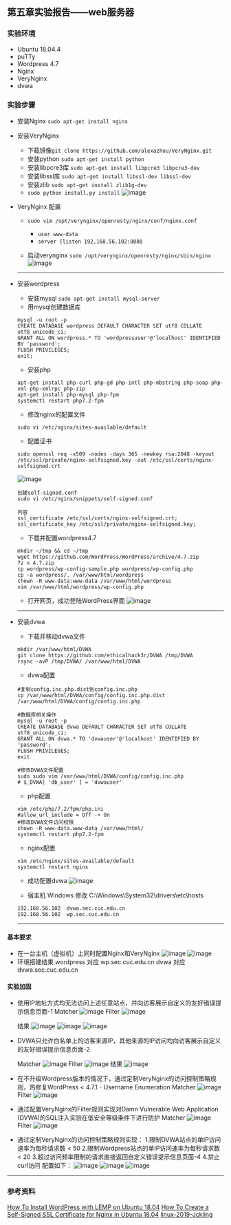 ## 第五章实验报告——web服务器

### 实验环境
- Ubuntu 18.04.4
- puTTy
- Wordpress 4.7
- Nginx
- VeryNginx
- dvwa

### 实验步骤
- 安装Nginx
  ```sudo apt-get install nginx```

- 安装VeryNginx
    + 下载镜像``` git clone https://github.com/alexazhou/VeryNginx.git ```
    + 安装python ```sudo apt-get install python```
    + 安装libpcre3库 ```sudo apt-get install libpcre3 libpcre3-dev```
    + 安装libssl库 ```sudo apt-get install libssl-dev libssl-dev```
    + 安装zlib ```sudo apt-get install zlib1g-dev```
    + ```sudo python install.py install```
    ![image](img/1.png)

- VeryNginx 配置
    + ```sudo vim /opt/verynginx/openresty/nginx/conf/nginx.conf```
        * ```user www-data```
        * ```server {listen 192.168.56.102:8080```

    + 启动verynginx 
    ```sudo /opt/verynginx/openresty/nginx/sbin/nginx```
    ![image](img/1.jpg)

    --- 

- 安装wordpress
    + 安装mysql
    ```sudo apt-get install mysql-server```
    + 用mysql创建数据库
    ```
    mysql -u root -p
    CREATE DATABASE wordpress DEFAULT CHARACTER SET utf8 COLLATE utf8_unicode_ci;
    GRANT ALL ON wordpress.* TO 'wordpressuser'@'localhost' IDENTIFIED BY 'password';
    FLUSH PRIVILEGES; 
    exit;
    ```
    + 安装php
    ```
    apt-get install php-curl php-gd php-intl php-mbstring php-soap php-xml php-xmlrpc php-zip
    apt-get install php-mysql php-fpm
    systemctl restart php7.2-fpm
    ```

    + 修改nginx的配置文件
    ```
    sudo vi /etc/nginx/sites-available/default
    ```
    + 配置证书
    ```
    sudo openssl req -x509 -nodes -days 365 -newkey rsa:2048 -keyout /etc/ssl/private/nginx-selfsigned.key -out /etc/ssl/certs/nginx-selfsigned.crt
    ```
    ![image](img/2.jpg)
    ```
    创建self-signed.conf
    sudo vi /etc/nginx/snippets/self-signed.conf

    内容
    ssl_certificate /etc/ssl/certs/nginx-selfsigned.crt;
    ssl_certificate_key /etc/ssl/private/nginx-selfsigned.key;
    ```


    + 下载并配置wordpress4.7
    ```
    mkdir ~/tmp && cd ~/tmp
    wget https://github.com/WordPress/WordPress/archive/4.7.zip
    7z x 4.7.zip
    cp wordpress/wp-config-sample.php wordpress/wp-config.php
    cp -a wordpress/. /var/www/html/wordpress
    chown -R www-data:www-data /var/www/html/wordpress
    vim /var/www/html/wordpress/wp-config.php
    ```

    + 打开网页，成功登陆WordPress界面
    ![image](img/3.jpg)

    ---

- 安装dvwa
    + 下载并移动dvwa文件
    ```
    mkdir /var/www/html/DVWA
    git clone https://github.com/ethicalhack3r/DVWA /tmp/DVWA
    rsync -avP /tmp/DVWA/ /var/www/html/DVWA
    ```

    + dvwa配置
    ```
    #复制config.inc.php.dist到config.inc.php
    cp /var/www/html/DVWA/config/config.inc.php.dist /var/www/html/DVWA/config/config.inc.php

    #数据库相关操作
    mysql -u root -p
    CREATE DATABASE dvwa DEFAULT CHARACTER SET utf8 COLLATE utf8_unicode_ci;
    GRANT ALL ON dvwa.* TO 'dvwauser'@'localhost' IDENTIFIED BY 'password';
    FLUSH PRIVILEGES;
    exit

    #修改DVWA文件配置
    sudo sudo vim /var/www/html/DVWA/config/config.inc.php
    # $_DVWA[ 'db_user' ] = 'dvwauser'
    ```
    + php配置
    ```
    vim /etc/php/7.2/fpm/php.ini
    #allow_url_include = Off -> On
    #修改DVWA文件访问权限
    chown -R www-data.www-data /var/www/html/
    systemctl restart php7.2-fpm
    
    ```

    + nginx配置
    ```
    vim /etc/nginx/sites-available/default
    systemctl restart nginx
    ```

    + 成功配置dvwa
    ![image](img/4.jpg)

    + 宿主机 Windows 修改 C:\Windows\System32\drivers\etc\hosts

    ```
    192.168.56.102	dvwa.sec.cuc.edu.cn
    192.168.56.102	wp.sec.cuc.edu.cn
    ```

    ---

#### 基本要求
- 在一台主机（虚拟机）上同时配置Nginx和VeryNginx
    ![image](img/5.jpg)
    ![image](img/6.jpg)
- 环境搭建结果
    wordpress 对应 wp.sec.cuc.edu.cn
    dvwa 对应 dvwa.sec.cuc.edu.cn
#### 实验加固
- 使用IP地址方式均无法访问上述任意站点，并向访客展示自定义的友好错误提示信息页面-1
    Matcher
    ![image](img/7.jpg)
    Filter
    ![image](img/8、.jpg)

    结果
    ![image](img/2.png)
    ![image](img/9.png)
    ![image](img/10.png)

- DVWA只允许白名单上的访客来源IP，其他来源的IP访问均向访客展示自定义的友好错误提示信息页面-2

    Matcher
    ![image](img/9.jpg)
    Filter
    ![image](img/10.jpg)
    结果
    ![image](img/3.png)

- 在不升级Wordpress版本的情况下，通过定制VeryNginx的访问控制策略规则，热修复WordPress < 4.7.1 - Username Enumeration
    Matcher
    ![image](img/11.jpg)
    Filter
    ![image](img/12.jpg)

- 通过配置VeryNginx的Filter规则实现对Damn Vulnerable Web Application (DVWA)的SQL注入实验在低安全等级条件下进行防护
    Matcher
    ![image](img/13.jpg)
    Filter
    ![image](img/14.jpg)

- 通过定制VeryNginx的访问控制策略规则实现： 
    1.限制DVWA站点的单IP访问速率为每秒请求数 < 50
    2.限制Wordpress站点的单IP访问速率为每秒请求数 < 20
    3.超过访问频率限制的请求直接返回自定义错误提示信息页面-4
    4.禁止curl访问
    配置如下：
    ![image](img/16.jpg)
    ![image](img/17.jpg)
    ![image](img/18.jpg)



---

### 参考资料
[How To Install WordPress with LEMP on Ubuntu 18.04](https://www.digitalocean.com/community/tutorials/how-to-install-wordpress-with-lemp-on-ubuntu-18-04)
[How To Create a Self-Signed SSL Certificate for Nginx in Ubuntu 18.04](https://www.digitalocean.com/community/tutorials/how-to-create-a-self-signed-ssl-certificate-for-nginx-in-ubuntu-18-04)
[linux-2019-Jckling](https://github.com/CUCCS/linux-2019-jckling/blob/0x05/0x05/%E5%AE%9E%E9%AA%8C%E6%8A%A5%E5%91%8A.md)